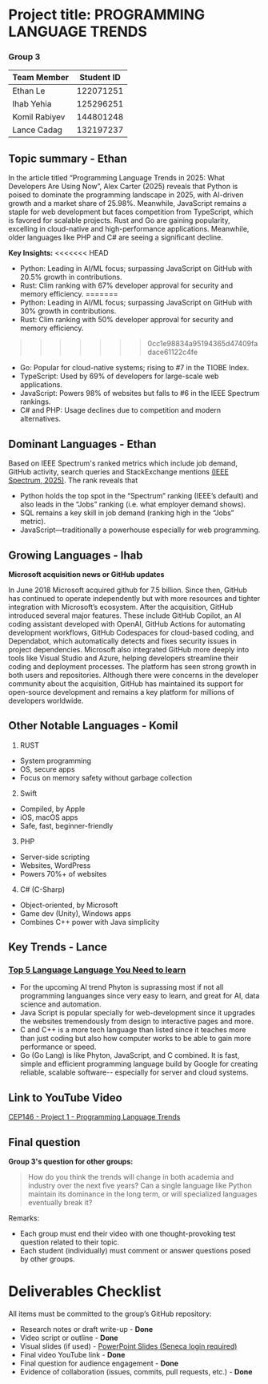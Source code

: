 # Project title: PROGRAMMING LANGUAGE TRENDS

### Group 3
| Team Member | Student ID |
|------|-----|
| Ethan Le | 122071251 |
| Ihab Yehia | 125296251 |
| Komil Rabiyev | 144801248 |
| Lance Cadag | 132197237 |

## Topic summary - Ethan

In the article titled “Programming Language Trends in 2025: What Developers Are Using Now”, Alex Carter (2025) reveals that Python is poised to dominate the programming landscape in 2025, with AI-driven growth and a market share of 25.98%. Meanwhile, JavaScript remains a staple for web development but faces competition from TypeScript, which is favored for scalable projects. Rust and Go are gaining popularity, excelling in cloud-native and high-performance applications. Meanwhile, older languages like PHP and C# are seeing a significant decline.

**Key Insights:**
<<<<<<< HEAD
- Python: Leading in AI/ML focus; surpassing JavaScript on GitHub with 20.5% growth in contributions.
- Rust: Clim ranking with 67% developer approval for security and memory efficiency.
=======
- Python: Leading in AI/ML focus; surpassing JavaScript on GitHub with 30% growth in contributions.
- Rust: Clim ranking with 50% developer approval for security and memory efficiency.
>>>>>>> 0cc1e98834a95194365d47409fadace61122c4fe
- Go: Popular for cloud-native systems; rising to #7 in the TIOBE Index.
- TypeScript: Used by 69% of developers for large-scale web applications.
- JavaScript: Powers 98% of websites but falls to #6 in the IEEE Spectrum rankings.
- C# and PHP: Usage declines due to competition and modern alternatives.

## Dominant Languages - Ethan
Based on IEEE Spectrum's ranked metrics which include job demand, GitHub activity, search queries and StackExchange mentions [(IEEE Spectrum, 2025)](https://spectrum.ieee.org/top-programming-languages-2025). The rank reveals that
- Python holds the top spot in the “Spectrum” ranking (IEEE’s default) and also leads in the “Jobs” ranking (i.e. what employer demand shows).
- SQL remains a key skill in job demand (ranking high in the “Jobs” metric).
- JavaScript—traditionally a powerhouse especially for web programming.

## Growing Languages - Ihab
**Microsoft acquisition news or GitHub updates**

In June 2018 Microsoft acquired github for 7.5 billion. Since then, GitHub has continued to operate independently but with more resources and tighter integration with Microsoft’s ecosystem. After the acquisition, GitHub introduced several major features. These include GitHub Copilot, an AI coding assistant developed with OpenAI, GitHub Actions for automating development workflows, GitHub Codespaces for cloud-based coding, and Dependabot, which automatically detects and fixes security issues in project dependencies. Microsoft also integrated GitHub more deeply into tools like Visual Studio and Azure, helping developers streamline their coding and deployment processes. The platform has seen strong growth in both users and repositories. Although there were concerns in the developer community about the acquisition, GitHub has maintained its support for open-source development and remains a key platform for millions of developers worldwide.

## Other Notable Languages - Komil

1. RUST
- System programming
- OS, secure apps
- Focus on memory safety without garbage collection

2. Swift
- Compiled, by Apple
- iOS, macOS apps
- Safe, fast, beginner-friendly

3. PHP
- Server-side scripting
- Websites, WordPress
- Powers 70%+ of websites

4. C# (C-Sharp)
- Object-oriented, by Microsoft
- Game dev (Unity), Windows apps
- Combines C++ power with Java simplicity


## Key Trends - Lance

### [Top 5 Language Language You Need to learn]( https://www.youtube.com/watch?v=xj0RwiiKiRU&t=1s )
- For the upcoming AI trend Phyton is suprassing most if not all programming languanges since very easy to learn, and great for AI, data science and automation.
- Java Script is popular specially for web-development since it upgrades the websites tremendously from design to interactive pages and more.
- C and C++ is a more tech language than listed since it teaches more than just coding but also how computer works to be able to gain more performance or speed.
- Go (Go Lang) is like Phyton, JavaScript, and C combined. It is fast, simple and efficient programming language build by Google for creating reliable, scalable software-- especially for server and cloud systems.

## Link to YouTube Video
[CEP146 - Project 1 - Programming Language Trends](https://youtu.be/HpRT5mPgOBQ)

## Final question
**Group 3's question for other groups:** 
> How do you think the trends will change in both academia and industry over the next five years? Can a single language like Python maintain its dominance in the long term, or will specialized languages eventually break it?

Remarks:
- Each group must end their video with one thought-provoking test question related to their topic.
- Each student (individually) must comment or answer questions posed by other groups.

# Deliverables Checklist
All items must be committed to the group’s GitHub repository:
- Research notes or draft write-up - **Done**
- Video script or outline - **Done**
- Visual slides (if used) - [PowerPoint Slides (Seneca login required)](https://seneca-my.sharepoint.com/:p:/g/personal/ele4_myseneca_ca/EZZG1mMBmgFArlkaYnnnK2EB_TxMwy2Y-Nu4GBfKHJL5cg?e=Bh9qVK)
- Final video YouTube link - **Done**
- Final question for audience engagement - **Done**
- Evidence of collaboration (issues, commits, pull requests, etc.) - **Done**

